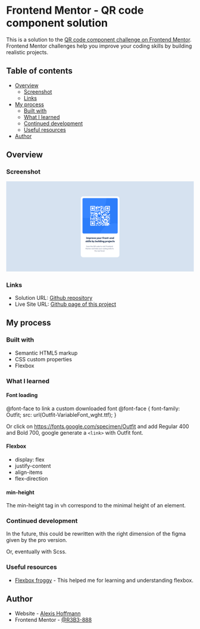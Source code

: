 # Frontend Mentor - QR code component solution

This is a solution to the [QR code component challenge on Frontend Mentor](https://www.frontendmentor.io/challenges/qr-code-component-iux_sIO_H). Frontend Mentor challenges help you improve your coding skills by building realistic projects. 

## Table of contents

- [Overview](#overview)
  - [Screenshot](#screenshot)
  - [Links](#links)
- [My process](#my-process)
  - [Built with](#built-with)
  - [What I learned](#what-i-learned)
  - [Continued development](#continued-development)
  - [Useful resources](#useful-resources)
- [Author](#author)

## Overview

### Screenshot

![](./screenshot.png)

### Links

- Solution URL: [Github repository](https://https://github.com/R3B3-888/qr-code-component)
- Live Site URL: [Github page of this project](https://https://r3b3-888.github.io/qr-code-component)

## My process

### Built with

- Semantic HTML5 markup
- CSS custom properties
- Flexbox

### What I learned

#### Font loading

@font-face to link a custom downloaded font
@font-face {
  font-family: Outfit;
  src: url(Outfit-VariableFont_wght.ttf);
}

Or click on https://fonts.google.com/specimen/Outfit and add Regular 400 and Bold 700,
google generate a `<link>` with Outfit font.

#### Flexbox

- display: flex
- justify-content
- align-items
- flex-direction

#### min-height

The min-height tag in vh correspond to the minimal height of an element.

### Continued development

In the future, this could be rewritten with the right dimension of the figma given by the pro version.

Or, eventually with Scss.

### Useful resources

- [Flexbox froggy](http://flexboxfroggy.com/#fr) - This helped me for learning and understanding flexbox. 

## Author

- Website - [Alexis Hoffmann](https://alexis.hoffmann.emi.u-bordeaux.fr)
- Frontend Mentor - [@R3B3-888](https://www.frontendmentor.io/profile/R3B3-888)
